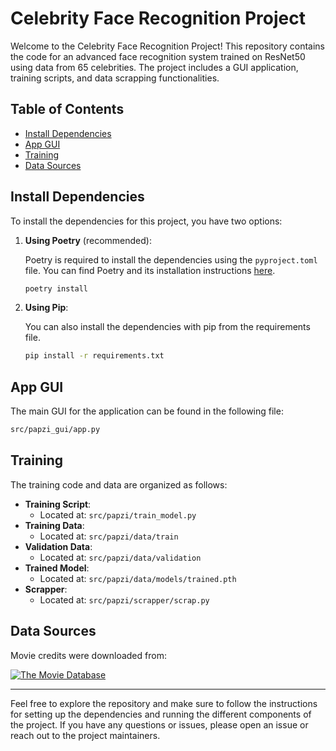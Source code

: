 # Celebrity Face Recognition Project

Welcome to the Celebrity Face Recognition Project! This repository contains the code for an advanced face recognition system trained on ResNet50 using data from 65 celebrities. The project includes a GUI application, training scripts, and data scrapping functionalities.

## Table of Contents

- [Install Dependencies](#install-dependencies)
- [App GUI](#app-gui)
- [Training](#training)
- [Data Sources](#data-sources)

## Install Dependencies

To install the dependencies for this project, you have two options:

1. **Using Poetry** (recommended): 

    Poetry is required to install the dependencies using the `pyproject.toml` file. You can find Poetry and its installation instructions [here](https://python-poetry.org/docs/).

    ```sh
    poetry install
    ```

2. **Using Pip**:

    You can also install the dependencies with pip from the requirements file.

    ```sh
    pip install -r requirements.txt
    ```

## App GUI

The main GUI for the application can be found in the following file:

```sh
src/papzi_gui/app.py
```

## Training

The training code and data are organized as follows:

- **Training Script**: 
  - Located at: `src/papzi/train_model.py`
- **Training Data**: 
  - Located at: `src/papzi/data/train`
- **Validation Data**: 
  - Located at: `src/papzi/data/validation`
- **Trained Model**: 
  - Located at: `src/papzi/data/models/trained.pth`
- **Scrapper**:
  - Located at: `src/papzi/scrapper/scrap.py`

## Data Sources

Movie credits were downloaded from:

[![The Movie Database](https://www.themoviedb.org/assets/2/v4/logos/v2/blue_long_1-8ba2ac31f354005783fab473602c34c3f4fd207150182061e425d366e4f34596.svg)](https://www.themoviedb.org/)

---

Feel free to explore the repository and make sure to follow the instructions for setting up the dependencies and running the different components of the project. If you have any questions or issues, please open an issue or reach out to the project maintainers.
